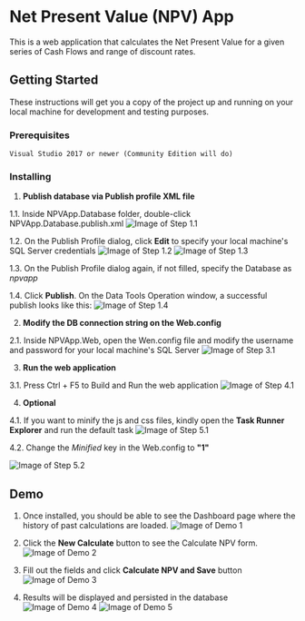 # Net Present Value (NPV) App

This is a web application that calculates the Net Present Value for a given series of Cash Flows and range of discount rates.

## Getting Started

These instructions will get you a copy of the project up and running on your local machine for development and testing purposes.



### Prerequisites

```
Visual Studio 2017 or newer (Community Edition will do)
```


### Installing

1. **Publish database via Publish profile XML file**

1.1. Inside NPVApp.Database folder, double-click NPVApp.Database.publish.xml
![Image of Step 1.1](https://user-images.githubusercontent.com/6851315/61589553-1e3e4e80-abde-11e9-8353-512fd4559b4e.png)

1.2. On the Publish Profile dialog, click **Edit** to specify your local machine's SQL Server credentials
![Image of Step 1.2](https://user-images.githubusercontent.com/6851315/61589565-5cd40900-abde-11e9-91b7-a4014f4fb6bc.png)
![Image of Step 1.3](https://user-images.githubusercontent.com/6851315/61589574-90169800-abde-11e9-8bc8-2806f1a48521.png)

1.3. On the Publish Profile dialog again, if not filled, specify the Database as _*npvapp*_

1.4. Click **Publish**. On the Data Tools Operation window, a successful publish looks like this:
![Image of Step 1.4](https://user-images.githubusercontent.com/6851315/61589589-c8b67180-abde-11e9-8286-39a4dfc7b053.png)


2. **Modify the DB connection string on the Web.config**

2.1. Inside NPVApp.Web, open the Wen.config file and modify the username and password for your local machine's SQL Server
![Image of Step 3.1](https://user-images.githubusercontent.com/6851315/61589638-7de92980-abdf-11e9-896b-d215ce5c8493.png)


3. **Run the web application**

3.1. Press Ctrl + F5 to Build and Run the web application
![Image of Step 4.1](https://user-images.githubusercontent.com/6851315/61589679-239c9880-abe0-11e9-86e1-e064f468c748.png)

4. **Optional**

4.1. If you want to minify the js and css files, kindly open the **Task Runner Explorer** and run the default task
![Image of Step 5.1](https://user-images.githubusercontent.com/6851315/61605565-b4bf4e00-ac78-11e9-9afe-218f1fa12c5d.png)

4.2. Change the *Minified* key in the Web.config to **"1"**

![Image of Step 5.2](https://user-images.githubusercontent.com/6851315/61605566-b7ba3e80-ac78-11e9-88f7-64da496f2a88.png)




## Demo

1. Once installed, you should be able to see the Dashboard page where the history of past calculations are loaded. 
![Image of Demo 1](https://user-images.githubusercontent.com/6851315/61604015-7aeb4900-ac72-11e9-98f1-9d012ceb5268.png)

2. Click the **New Calculate** button to see the Calculate NPV form.
![Image of Demo 2](https://user-images.githubusercontent.com/6851315/61604392-ef72b780-ac73-11e9-8446-82490a884675.png)

3. Fill out the fields and click **Calculate NPV and Save** button
![Image of Demo 3](https://user-images.githubusercontent.com/6851315/61604473-395b9d80-ac74-11e9-91f0-0d880b8643bd.png)

4. Results will be displayed and persisted in the database
![Image of Demo 4](https://user-images.githubusercontent.com/6851315/61604477-3e205180-ac74-11e9-8221-92ec23bbceb1.png)
![Image of Demo 5](https://user-images.githubusercontent.com/6851315/61604515-67d97880-ac74-11e9-912a-470807e584f6.png)
